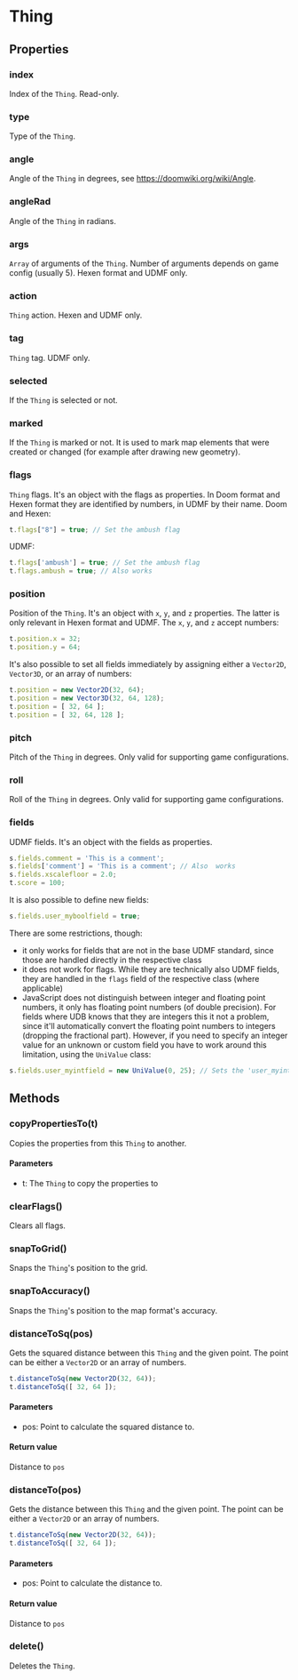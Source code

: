 # Thing

## Properties
### index
Index of the `Thing`. Read-only.
### type
Type of the `Thing`.
### angle
Angle of the `Thing` in degrees, see https://doomwiki.org/wiki/Angle.
### angleRad
Angle of the `Thing` in radians.
### args
`Array` of arguments of the `Thing`. Number of arguments depends on game config (usually 5). Hexen format and UDMF only.
### action
`Thing` action. Hexen and UDMF only.
### tag
`Thing` tag. UDMF only.
### selected
If the `Thing` is selected or not.
### marked
If the `Thing` is marked or not. It is used to mark map elements that were created or changed (for example after drawing new geometry).
### flags
`Thing` flags. It's an object with the flags as properties. In Doom format and Hexen format they are identified by numbers, in UDMF by their name.
Doom and Hexen:

```js
t.flags["8"] = true; // Set the ambush flag
```
UDMF:

```js
t.flags['ambush'] = true; // Set the ambush flag
t.flags.ambush = true; // Also works
```
### position
Position of the `Thing`. It's an object with `x`, `y`, and `z` properties. The latter is only relevant in Hexen format and UDMF.
The `x`, `y`, and `z` accept numbers:

```js
t.position.x = 32;
t.position.y = 64;
```
It's also possible to set all fields immediately by assigning either a `Vector2D`, `Vector3D`, or an array of numbers:

```js
t.position = new Vector2D(32, 64);
t.position = new Vector3D(32, 64, 128);
t.position = [ 32, 64 ];
t.position = [ 32, 64, 128 ];
```
### pitch
Pitch of the `Thing` in degrees. Only valid for supporting game configurations.
### roll
Roll of the `Thing` in degrees. Only valid for supporting game configurations.
### fields
UDMF fields. It's an object with the fields as properties.

```js
s.fields.comment = 'This is a comment';
s.fields['comment'] = 'This is a comment'; // Also  works
s.fields.xscalefloor = 2.0;
t.score = 100;
```
It is also possible to define new fields:

```js
s.fields.user_myboolfield = true;
```
There are some restrictions, though:

* it only works for fields that are not in the base UDMF standard, since those are handled directly in the respective class
* it does not work for flags. While they are technically also UDMF fields, they are handled in the `flags` field of the respective class (where applicable)
* JavaScript does not distinguish between integer and floating point numbers, it only has floating point numbers (of double precision). For fields where UDB knows that they are integers this it not a problem, since it'll automatically convert the floating point numbers to integers (dropping the fractional part). However, if you need to specify an integer value for an unknown or custom field you have to work around this limitation, using the `UniValue` class:

```js
s.fields.user_myintfield = new UniValue(0, 25); // Sets the 'user_myintfield' field to an integer value of 25
```
## Methods
### copyPropertiesTo(t)
Copies the properties from this `Thing` to another.
#### Parameters
* t: The `Thing` to copy the properties to
### clearFlags()
Clears all flags.
### snapToGrid()
Snaps the `Thing`'s position to the grid.
### snapToAccuracy()
Snaps the `Thing`'s position to the map format's accuracy.
### distanceToSq(pos)
Gets the squared distance between this `Thing` and the given point.
The point can be either a `Vector2D` or an array of numbers.

```js
t.distanceToSq(new Vector2D(32, 64));
t.distanceToSq([ 32, 64 ]);
```
#### Parameters
* pos: Point to calculate the squared distance to.
#### Return value
Distance to `pos`
### distanceTo(pos)
Gets the distance between this `Thing` and the given point. The point can be either a `Vector2D` or an array of numbers.

```js
t.distanceToSq(new Vector2D(32, 64));
t.distanceToSq([ 32, 64 ]);
```
#### Parameters
* pos: Point to calculate the distance to.
#### Return value
Distance to `pos`
### delete()
Deletes the `Thing`.
